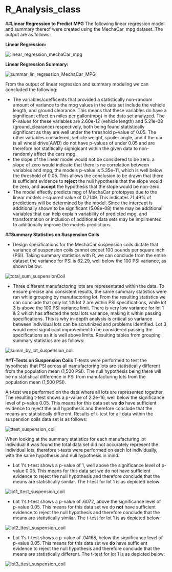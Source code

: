# R_Analysis_class


##**Linear Regression to Predict MPG**
The following linear regression model and summary thereof were created using the MechaCar_mpg dataset. The output are as follows:

**Linear Regression:**

![linear_regression_mechaCar_mpg](https://user-images.githubusercontent.com/100040705/175826103-8c091a95-cb36-41b1-814f-a14b5080cb97.png)

**Linear Regression Summary:**

![summar_lin_regression_MechaCar_MPG](https://user-images.githubusercontent.com/100040705/175826125-a47880e7-f64d-4eeb-b72a-6ab26b33ad45.png)


From the output of linear regression and summary modeling we can concluded the following:
- The variables/coefficents that provided a statistically non-random amount of variance to the mpg values in the data set include the vehicle length, and ground clearance. This means that these variables do have a significant effect on miles per gallon(mpg) in the data set analyzed. The P-values for these variables are 2.60e-12 (vehicle length) and 5.21e-08 (ground_clearance) respectively, both being found statistically significant as they are well under the threshold p-value of 0.05. The other variables considered, vehicle weight, spoiler angle, and if the car is all wheel drive(AWD) do not have p-values of under 0.05 and are therefore not statitically signigicant within the given data to non-randomly affect the cars mpg. 
- the slope of the linear model would not be considered to be zero. a slope of zero would indicate that there is no correlation between variables and mpg, the models p-value is 5.35e-11, which is well below the threshold of 0.05. This allows the conclusion to be drawn that there is sufficient evidence to **reject** the null hypothesis that the slope would be zero, and **accept** the hypothesis that the slope would be non-zero.
- The model effectly predicts mpg of MechaCar prototpyes due to the linear models r-squared value of 0.7149. This indicates 71.49% of predictions will be determined by the model. Since the intercept is additionally shown to be significant (5.08e-08) there may be additional variables that can help explain variability of predicted mpg, and transformation or inclusion of additional data sets may be implimented to additionally improve the models predictions. 



##**Summary Statistics on Suspension Coils**
- Design specifications for the MechaCar suspension  coils dictate that variance of suspension coils cannot exceet 100 pounds per square inch (PSI). Taking summary statistics with R, we can conclude from the entire dataset the variance for PSI is 62.29, well below the 100 PSI variance, as shown below:

![total_sum_suspensionCoil](https://user-images.githubusercontent.com/100040705/175827581-8ee3cc03-ac75-41c3-9dce-394b44f039e4.png)

- Three different manufactoring lots are representated within the data. To ensure precise and consistent results, the same summary statistics were ran while grouping by manufactoring lot. From the resulting statistics we can conclude that only lot 1 & lot 2 are within PSI specifications, while lot 3 is above the 100 PSI variance limit. There is very low variance for lot 1 & 2 which has affected the total lots variance, making it within passing specifications. This is why in-depth analysis is critical so variance between individual lots can be scrutinized and problems identified. Lot 3 would need significant improvement to be considered passing the specifications as it is well above limits. Resulting tables from grouping summary statistics are as follows:

![summ_by_lot_suspension_coil](https://user-images.githubusercontent.com/100040705/175827723-3502b4c2-95f0-421b-9efa-2ad42fe2ac52.png)


##**T-Tests on Suspension Coils**
T-tests were performed to test the hypothesis that PSI across all namufactoring lots are statistically different from the population mean (1,500 PSI). The null hypothesis being there will be no statistical difference in PSI from manufacturing lots from the population mean (1,500 PSI). 

A t-test was performed on the data where all lots are represented together. The resulting t-test shows a p-value of 2.2e-16, well below the significance level of p-value 0.05. This means for this data set we **do** have sufficient evidence to reject the null hypothesis and therefore conclude that the means are statistically different. Results of t-test for all data within the suspension coils data set is as follows:

![ttest_suspension_coil](https://user-images.githubusercontent.com/100040705/175828585-2ca837dc-202e-4aa5-b7a4-08ce9e81f11d.png)

When looking at the summary statistics for each manufacturing lot individual it was found the total data set did not accurately represent the individual lots, therefore t-tests were performed on each lot individually, with the same hypothesis and null hypothesis in mind. 

- Lot 1's t-test shows a p-value of 1, well above the significance level of p-value 0.05. This means for this data set we do not have sufficient evidence to reject the null hypothesis and therefore conclude that the means are statistically similar. The t-test for lot 1 is as depicted below:

![lot1_ttest_suspension_coil](https://user-images.githubusercontent.com/100040705/175828764-b56174b4-0efa-4b67-a823-41089d09fd63.png)

- Lot 1's t-test shows a p-value of .6072, above the significance level of p-value 0.05. This means for this data set we do **not** have sufficient evidence to reject the null hypothesis and therefore conclude that the means are statistically similar. The t-test for lot 1 is as depicted below:

![lot2_ttest_suspension_coil](https://user-images.githubusercontent.com/100040705/175828812-acfb3a1d-7755-4e33-8428-917eb4b0056e.png)


- Lot 1's t-test shows a p-value of .04168, below the significance level of p-value 0.05. This means for this data set we **do** have sufficient evidence to reject the null hypothesis and therefore conclude that the means are statistically different. The t-test for lot 1 is as depicted below:

![lot3_ttest_suspension_coil](https://user-images.githubusercontent.com/100040705/175828816-aac06400-2b4b-4e22-8360-a035d2d648dd.png)
















